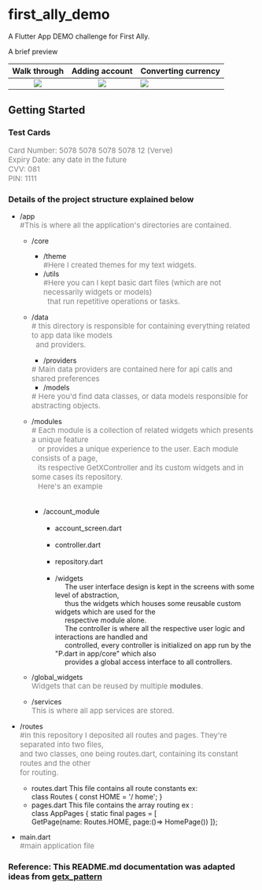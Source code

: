 # first_ally_demo

A Flutter App DEMO challenge for First Ally.

A brief preview

Walk through            |  Adding account        | Converting currency
:-------------------------:|:-------------------------:|:-----
![](https://github.com/nzeakokosi7/fx_change/blob/master/assets/gifs/walk_through.gif)  |  ![](https://github.com/nzeakokosi7/fx_change/blob/master/assets/gifs/add_account.gif) | ![](https://github.com/nzeakokosi7/fx_change/blob/master/assets/gifs/convert_currency.gif)

## Getting Started
### Test Cards
<span style="font-size:15px; color:grey">
Card Number: 5078 5078 5078 5078 12 (Verve)<br/>
Expiry Date: any date in the future <br/>
CVV: 081 <br/>
PIN: 1111 <br/>
</span>

### Details of the project structure explained below

- /app <br/>
  <span style="font-size:15px; color:grey"> #This is where all the application's directories are contained. </span>
    - /core
        - /theme <br/>
          <span style="font-size:15px; color:grey"> #Here I created themes for my text widgets. </span>
        - /utils <br/>
          <span style="font-size:15px; color:grey">
      #Here you can I kept basic dart files (which are not necessarily widgets or models) </br>&nbsp;&nbsp;that run repetitive operations or tasks. </span>

    - /data 
      <br/>
      <span style="font-size:15px; color:grey">  # this directory is responsible for containing everything related to app data like models </br>&nbsp;&nbsp;and providers. </span>

        - /providers <br/>
        <span style="font-size:15px; color:grey">
        # Main data providers are contained here for api calls and shared preferences </span>
        
        - /models <br/>
        <span style="font-size:15px; color:grey">
        # Here you'd find data classes, or data models responsible for abstracting objects. </span>

    - /modules 
      <br/>
      <span style="font-size:15px; color:grey"> # Each module is a collection of related widgets which presents a unique feature </br>&nbsp;&nbsp; or provides a unique experience to the user.
  Each module consists of a page, </br>&nbsp;&nbsp; its respective GetXController and its custom widgets and in some cases its repository. </br>&nbsp;&nbsp;
  Here's an example <br/>&nbsp;&nbsp;&nbsp;&nbsp;&nbsp;&nbsp;&nbsp;&nbsp;&nbsp;&nbsp;
      - /account_module <br/>&nbsp;&nbsp;&nbsp;&nbsp;&nbsp;&nbsp;&nbsp;&nbsp;&nbsp;&nbsp;
           - account_screen.dart <br/>&nbsp;&nbsp;&nbsp;&nbsp;&nbsp;&nbsp;&nbsp;&nbsp;&nbsp;&nbsp;
           - controller.dart <br/>&nbsp;&nbsp;&nbsp;&nbsp;&nbsp;&nbsp;&nbsp;&nbsp;&nbsp;&nbsp;
           - repository.dart <br/>&nbsp;&nbsp;&nbsp;&nbsp;&nbsp;&nbsp;&nbsp;&nbsp;&nbsp;&nbsp;
           - /widgets </br>&nbsp;&nbsp;&nbsp;&nbsp;
  The user interface design is kept in the screens with some level of abstraction, </br>&nbsp;&nbsp;&nbsp;&nbsp; thus the widgets which houses some reusable custom widgets which are used for the </br>&nbsp;&nbsp;&nbsp;&nbsp; respective module alone. </br>&nbsp;&nbsp;&nbsp;&nbsp;
  The controller is where all the respective user logic and interactions are handled and </br>&nbsp;&nbsp;&nbsp;&nbsp; controlled, every controller is initialized on app run by the "P.dart in app/core" which also </br>&nbsp;&nbsp;&nbsp;&nbsp; provides a global access interface to all controllers.
  </span>

    - /global_widgets
      <br/> <span style="font-size:15px; color:grey"> Widgets that can be reused by multiple **modules**. </span>

    - /services
      <br/> <span style="font-size:15px; color:grey"> This is where all app services are stored. </span>

- /routes </br>
  <span style="font-size:15px; color:grey"> #In this repository I deposited all routes and pages. They're separated into two files,</br> and two classes, one being routes.dart, containing its constant routes and the other <br/> for routing. </span>
  - routes.dart
  This file contains all route constants ex:  
  class Routes { const HOME = '/ home'; }  
  - pages.dart
  This file contains the array routing ex :  
  class AppPages { static final pages = [  
  GetPage(name: Routes.HOME, page:()=> HomePage())
  ]};


- main.dart <br/>
  <span style="font-size:15px; color:grey">#main application file

### Reference: This README.md documentation was adapted ideas from [getx_pattern](https://github.com/kauemurakami/getx_pattern)
